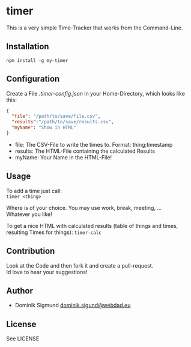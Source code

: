 # timer

This is a very simple Time-Tracker that works from the Command-Line.

## Installation

`npm install -g my-timer`

## Configuration

Create a File _.timer-config.json_ in your Home-Directory, which looks like this:

```json
{
  "file": "/path/to/save/file.csv",
  "results":"/path/to/save/results.csv",
  "myName": "Show in HTML"
}
```

* file: The CSV-File to write the times to. Format: thing;timestamp
* results: The HTML-File containing the calculated Results
* myName: Your Name in the HTML-File!

## Usage

To add a time just call:  
`timer <thing>`

Where <thing> is of your choice. You may use work, break, meeting, ...  
Whatever you like!

To get a nice HTML with calculated results (table of things and times, resulting Times for things):
`timer-calc`

## Contribution

Look at the Code and then fork it and create a pull-request.  
Id love to hear your suggestions!

## Author

* Dominik Sigmund <dominik.sigund@webdad.eu>

## License

See LICENSE
